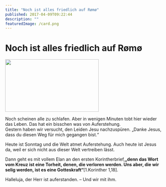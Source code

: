 ```yaml
---
title: "Noch ist alles friedlich auf Rømø"
published: 2017-04-09T09:22:44
description: ""
featuredImage: /card.png
---
```


# Noch ist alles friedlich auf Rømø

<p><span data-failed="Unable to resolve host &quot;www.ec-nordbund.de&quot;: No address associated with hostname"></span><b><img src="/old/20170409_0945411-300x169.jpg" alt width="300" height="169"></b></p><p>Noch scheinen alle zu schlafen. Aber in wenigen Minuten tobt hier wieder das Leben. Das hat ein bisschen was von Auferstehung.<br>Gestern haben wir versucht, den Leiden Jesu nachzuspüren. &#8222;Danke Jesus, dass du diesen Weg für mich gegangen bist.&#8220;</p><p>Heute ist Sonntag und die Welt atmet Auferstehung. Auch heute ist Jesus da, weil er sich nicht aus dieser Welt vertreiben lässt.</p><p>Dann geht es mit vollem Elan an den ersten Korintherbrief,<b>&#8222;denn das Wort vom Kreuz ist eine Torheit, denen, die verloren werden. Uns aber, die wir selig werden, ist es eine Gotteskraft&#8220;</b>[1.Korinther 1,18].</p><p>Halleluja, der Herr ist auferstanden. &#8211; Und wir mit ihm.</p>